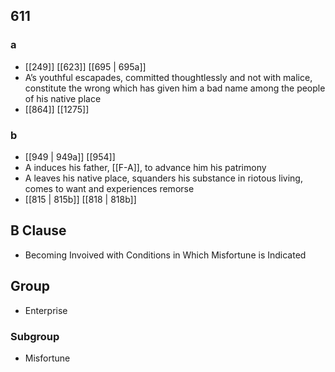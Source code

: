 ## 611
### a
- [[249]] [[623]] [[695 | 695a]] 
- A’s youthful escapades, committed thoughtlessly and not with malice, constitute the wrong which has given him a bad name among the people of his native place
- [[864]] [[1275]] 

### b
- [[949 | 949a]] [[954]] 
- A induces his father, [[F-A]], to advance him his patrimony
- A leaves his native place, squanders his substance in riotous living, comes to want and experiences remorse
- [[815 | 815b]] [[818 | 818b]] 

## B Clause
- Becoming Invoived with Conditions in Which Misfortune is Indicated

## Group
- Enterprise

### Subgroup
- Misfortune


